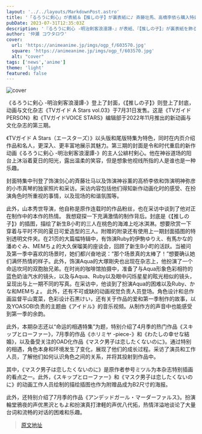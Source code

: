 ```yaml
---
layout: '../../layouts/MarkdownPost.astro'
title: '「るろうに剣心」が表紙＆【推しの子】が裏表紙に♪ 斉藤壮馬、高橋李依ら購入特典も！ 「TVガイド A Stars」第3号発売'
pubDate: 2023-07-31T12:35:03Z
description: '『るろうに剣心 -明治剣客浪漫譚-』が表紙、『【推しの子】』が裏表紙を飾るアニメ&カルチャー誌「TVガイド A Stars vol.03」が、7月31日に発売を迎えた。'
author: '仲瀬 コウタロウ'
cover:
  url: 'https://animeanime.jp/imgs/ogp_f/603570.jpg'
  square: 'https://animeanime.jp/imgs/ogp_f/603570.jpg'
  alt: "cover"
tags: ['news','anime']
theme: 'light'
featured: false
---
```


![cover](https://animeanime.jp/imgs/ogp_f/603570.jpg)

《るろうに剣心 -明治剣客浪漫譚-》登上了封面，《【推しの子】》则登上了封底，动画与文化杂志《TVガイド A Stars vol.03》于7月31日发售。这是《TVガイドPERSON》和《TVガイドVOICE STARS》编辑部于2022年11月推出的新动画与文化杂志的第三期。

《TVガイド A Stars（エースターズ）》以头版和尾版特集为特色，同时在内页介绍作品和名人，更深入、更丰富地展示其魅力。第三期的封面是令和时代重启的新作动画《るろうに剣心 -明治剣客浪漫譚-》的主人公緋村剣心。他在神谷道场的阳台上沐浴着夏日的阳光，露出温柔的笑容，但是想象他视线所指的人是谁也是一种乐趣。

封面特集中刊登了饰演剑心的斉藤壮马以及饰演神谷薰的高桥李依和饰演明神弥彦的小市真琴的独家照片和采访。采访内容包括他们得知新作动画化时的感受、在扮演角色时所重视的事情，以及现场的和谐氛围等。

此外，山本秀世导演，他自称是原作连载时的作品粉丝，也在采访中谈到了他对正在制作中的本作的热情。
我想窥探一下充满激情的制作背后。封底是《【推しの子】》的插图，描绘了新生B小町的三人在桃色的海滩上吃冰淇淋。想要欣赏一下穿着与平时不同的夏日可爱造型的三人。附赠的附录还有使用上一期封面插图的特别透明文件夹。在21页的大篇幅特辑中，有饰演Ruby的伊駒ゆりえ、有馬かな的潘めぐみ、MEMちょ的大久保瑠美的座谈会，回顾了新生B小町的活跃。当被问及第一季中喜欢的场景时，她们都兴奋地说：“那个场景真的太棒了！”想要确认她们满怀热情的样子。此外，饰演Aqua的大塚剛央也出现在杂志上，他扮演了一个命运坎坷的双胞胎兄弟。在时尚的咖啡馆拍摄中，准备了与Aqua形象色彩相符的蓝色奶油汽水的镜头，以及与Aqua、Ruby以及眼中闪烁星星的眩光相似的镜头，呈现出与上一期不同的写真。在采访中，他谈到了扮演Aqua的困难以及Ruby、かな和MEMちょ。
此外，还有不可或缺的动画视觉负责人员登场。角色设计和总作画监督平山寛菜，色彩设计石黒けい，还有关于作品的爱和第一季制作的故事，以及YOASOBI负责的主题曲《アイドル》的音乐视频。从制作方的声音中也能感受到第一季的余韵。

此外，本期杂志还以“命运的相遇特集”为题，特别介绍了4月季的热门作品《スキップとローファー》，7月季的作品《ホリミヤ -piece-》和《わたしの幸せな結婚》，以及备受关注的OAD化作品《マスク男子は恋したくないのに》。通过特别的相遇，角色本身和环境发生了变化，展现了他们的成长过程。采访了演员和工作人员，了解他们如何认识角色之间的关系，并将其投射到作品中。

其中，《マスク男子は恋したくないのに》是原作者参号ミツル为本杂志特别插画的看点之一。此外，《スキップとローファー》和《マスク男子は恋したくないのに》的动画工作人员绘制的描绘插图也作为附赠品成为B2尺寸的海报。

此外，还特别介绍了7月季的作品《アンデッドガール・マーダーファルス》。扮演輪堂鴉夜的声优黒沢ともよ和扮演真打津軽的声优八代拓，热情洋溢地谈论了大量台词和流畅的对话的困难和乐趣。

>[原文地址](https://animeanime.jp/article/2023/07/31/78961.html)  